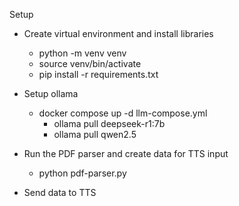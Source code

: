 Setup

- Create virtual environment and install libraries
  - python -m venv venv
  - source venv/bin/activate
  - pip install -r requirements.txt

- Setup ollama
  - docker compose up -d llm-compose.yml
    - ollama pull deepseek-r1:7b
    - ollama pull qwen2.5


- Run the PDF parser and create data for TTS input
  - python pdf-parser.py

- Send data to TTS